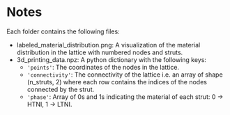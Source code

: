 # Notes

Each folder contains the following files:

- labeled_material_distribution.png: A visualization of the material distribution in the lattice with numbered nodes and struts.
- 3d_printing_data.npz: A python dictionary with the following keys:
  - `'points'`: The coordinates of the nodes in the lattice.
  - `'connectivity'`: The connectivity of the lattice i.e. an array of shape (n_struts, 2) where each row contains the indices of the nodes connected by the strut.
  - `'phase'`: Array of 0s and 1s indicating the material of each strut: 0 → HTNI, 1 → LTNI.
